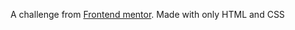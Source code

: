 A challenge from <a href="https://www.frontendmentor.io">Frontend mentor</a>.
Made with only HTML and CSS
